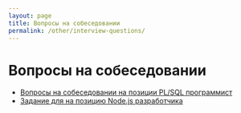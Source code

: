 ```yaml
---
layout: page
title: Вопросы на собеседовании
permalink: /other/interview-questions/
---
```


# Вопросы на собеседовании

<ul>
    <li><a href="/other/interview-questions/plsql/">Вопросы на собеседовании на позиции PL/SQL программист</a></li>
    <li><a href="/other/interview-questions/node/">Задание для на позицию Node.js разработчика</a></li>
</ul>
